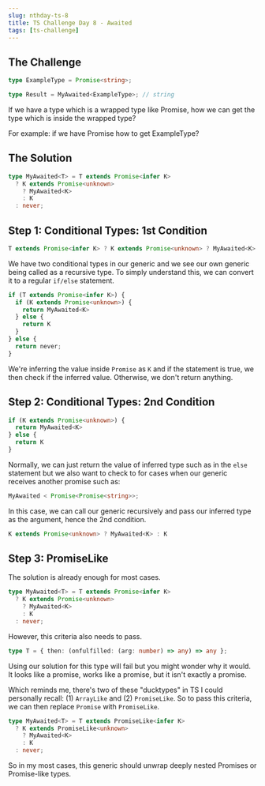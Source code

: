 ```yaml
---
slug: nthday-ts-8
title: TS Challenge Day 8 - Awaited
tags: [ts-challenge]
---
```


## The Challenge

```ts
type ExampleType = Promise<string>;

type Result = MyAwaited<ExampleType>; // string
```

If we have a type which is a wrapped type like Promise, how we can get the type which is inside the wrapped type?

For example: if we have Promise<ExampleType> how to get ExampleType?

<!-- truncate -->

## The Solution

```ts
type MyAwaited<T> = T extends Promise<infer K>
  ? K extends Promise<unknown>
    ? MyAwaited<K>
    : K
  : never;
```

## Step 1: Conditional Types: 1st Condition

```ts
T extends Promise<infer K> ? K extends Promise<unknown> ? MyAwaited<K> : K : never
```

We have two conditional types in our generic and we see our own generic being called as a recursive type. To simply understand this, we can convert it to a regular `if/else` statement.

```ts
if (T extends Promise<infer K>) {
  if (K extends Promise<unknown>) {
    return MyAwaited<K>
  } else {
    return K
  }
} else {
  return never;
}
```

We're inferring the value inside `Promise` as `K` and if the statement is true, we then check if the inferred value. Otherwise, we don't return anything.

## Step 2: Conditional Types: 2nd Condition

```ts
if (K extends Promise<unknown>) {
  return MyAwaited<K>
} else {
  return K
}
```

Normally, we can just return the value of inferred type such as in the `else` statement but we also want to check to for cases when our generic receives another promise such as:

```ts
MyAwaited < Promise<Promise<string>>;
```

In this case, we can call our generic recursively and pass our inferred type as the argument, hence the 2nd condition.

```ts
K extends Promise<unknown> ? MyAwaited<K> : K
```

## Step 3: PromiseLike

The solution is already enough for most cases.

```ts
type MyAwaited<T> = T extends Promise<infer K>
  ? K extends Promise<unknown>
    ? MyAwaited<K>
    : K
  : never;
```

However, this criteria also needs to pass.

```ts
type T = { then: (onfulfilled: (arg: number) => any) => any };
```

Using our solution for this type will fail but you might wonder why it would. It looks like a promise, works like a promise, but it isn't exactly a promise.

Which reminds me, there's two of these "ducktypes" in TS I could personally recall: (1) `ArrayLike` and (2) `PromiseLike`. So to pass this criteria, we can then replace `Promise` with `PromiseLike`.

```ts
type MyAwaited<T> = T extends PromiseLike<infer K>
  ? K extends PromiseLike<unknown>
    ? MyAwaited<K>
    : K
  : never;
```

So in my most cases, this generic should unwrap deeply nested Promises or Promise-like types.
